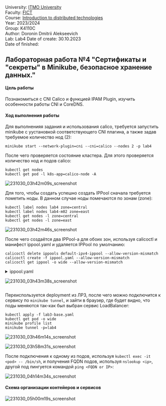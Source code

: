 University: [ITMO University](https://itmo.ru/ru/)  
Faculty: [FICT](https://fict.itmo.ru)  
Course: [Introduction to distributed technologies](https://github.com/itmo-ict-faculty/introduction-to-distributed-technologies)  
Year: 2023/2024  
Group: K4110C  
Author: Doronin Dmitrii Alekseevich  
Lab: Lab4
Date of create: 30.10.2023  
Date of finished: 

## Лабораторная работа №4 "Сертификаты и "секреты" в Minikube, безопасное хранение данных."
#### Цель работы
Познакомиться с CNI Calico и функцией IPAM Plugin, изучить особенности работы CNI и CoreDNS.
#### Ход выполнения работы

Для выполненияя задания и использования calico, требуется запустить minikube с уустановкой соответствующего CNI плагина, а также задав требуемое количество нод (2):
```shell
minikube start --network-plugin=cni --cni=calico --nodes 2 -p lab4
```
После чего проверяется состояние кластера. Для этого проверяется количество нод и подов calico:
```shell
kubectl get nodes
kubectl get pod -l k8s-app=calico-node -A
```
</details>

![231030_03h42m09s_screenshot](https://github.com/Korpenter/2023_2024-introduction_to_distributed_technologies-k4110c-doronin_d_a/assets/141184937/abdbd2b0-3f33-49af-94b3-9520b0f0b3ca)


Для того, чтобы создать успешно создать IPPool сначала требуется пометить ноды. В данном случае ноды помечаются по зонам (zone):
```shell
kubectl label nodes lab4 zone=central  
kubectl label nodes lab4-m02 zone=east
kubectl get nodes -l zone=central
kubectl get nodes -l zone=east
```
![231030_03h42m46s_screenshot](https://github.com/Korpenter/2023_2024-introduction_to_distributed_technologies-k4110c-doronin_d_a/assets/141184937/4bd526f6-aaa4-4e26-83eb-c7d33e3f5a8a)


После чего создаётся два IPPool-а для обоих зон, используя calicoctl и манифест ippool.yaml и удаляется IPPool по умолчанию:
```shell
calicoctl delete ippools default-ipv4-ippool --allow-version-mismatch
calicoctl create -f ippool.yaml --allow-version-mismatch
calicoctl get ippool -o wide --allow-version-mismatch
```
<details>
<summary>ippool.yaml</summary>

```yaml
apiVersion: projectcalico.org/v3
kind: IPPool
metadata:
   name: central-ippool
spec:
   cidr: 192.168.0.0/24
   ipipMode: Always
   natOutgoing: true
   nodeSelector: zone == "central"
---
apiVersion: projectcalico.org/v3
kind: IPPool
metadata:
   name:  east-ippool
spec:
   cidr: 192.168.1.0/24
   ipipMode: Always
   natOutgoing: true
   nodeSelector: zone == "east"
```
</details>

![231030_03h43m38s_screenshot](https://github.com/Korpenter/2023_2024-introduction_to_distributed_technologies-k4110c-doronin_d_a/assets/141184937/9f45ba1b-0f8a-46fd-9933-c3baea2cabba)


```shell

```
Переиспользуется deployment из ЛР3, после чего можно подключится к сервису по `minikube tunnel`, и зайти в браузер, где будет видно, что поды меняются так-как был выбран сервис LoadBalancer:
```shell
kubectl apply -f lab3-base.yaml
kubectl get pod -o wide
minikube profile list
minikube tunnel -p=lab4
```
![231030_03h46m14s_screenshot](https://github.com/Korpenter/2023_2024-introduction_to_distributed_technologies-k4110c-doronin_d_a/assets/141184937/32f5e217-f257-461b-a1ca-5601c094b567)

![231030_03h58m31s_screenshot](https://github.com/Korpenter/2023_2024-introduction_to_distributed_technologies-k4110c-doronin_d_a/assets/141184937/eb5389e8-a550-4949-bdf6-6dbc18ddcfd0)


После подключения к одному из подов, используя `kubectl exec -it <pod> -- /bin/sh`, и получения FQDN подов, используя `nslookup <ip>`, другой под пингуется командой `ping <FQDN or IP>`:

![231030_04h14m34s_screenshot](https://github.com/Korpenter/2023_2024-introduction_to_distributed_technologies-k4110c-doronin_d_a/assets/141184937/717fba87-046c-4d0c-8aa3-8f5c3328e7e1)


#### Схема организации контейеров и сервисов
![231030_05h00m19s_screenshot](https://github.com/Korpenter/2023_2024-introduction_to_distributed_technologies-k4110c-doronin_d_a/assets/141184937/ef2b46cf-b477-4878-acb5-b5b7c7080e76)

